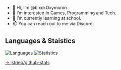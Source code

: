 - 👋 Hi, I’m @blxckOxymoron
- 👀 I’m interested in Games, Programming and Tech.
- 🌱 I’m currently learning at school.
- 📫 You can reach out to me via Discord.

## Languages & Staistics
![Languages](https://github.com/blxckOxymoron/blxckOxymoron/blob/main/images/languages.svg)
![Statistics](https://github.com/blxckOxymoron/blxckOxymoron/blob/main/images/overview.svg)

[→ jstrieb/github-stats](https://github.com/jstrieb/github-stats)
